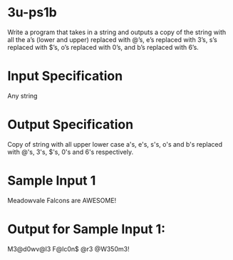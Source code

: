 # 3u-ps1b

Write a program that takes in a string and outputs a copy of the string with all the a’s (lower and upper) replaced with @’s, e’s replaced with 3’s, s’s replaced with $’s, o’s replaced with 0’s, and b’s replaced with 6’s.

# Input Specification
Any string

# Output Specification
Copy of string with all upper lower case a's, e's, s's, o's and b's replaced with @'s, 3's, $'s, 0's and 6's respectively.

# Sample Input 1
Meadowvale Falcons are AWESOME!

# Output for Sample Input 1:
M3@d0wv@l3 F@lc0n$ @r3 @W350m3!
